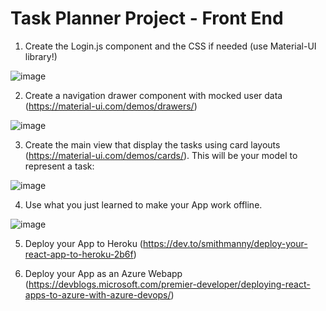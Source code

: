 # Task Planner Project - Front End


1. Create the Login.js component and the CSS if needed (use Material-UI library!)


![image](https://user-images.githubusercontent.com/48265107/109097914-48c38800-76ee-11eb-8a00-16abc96a2df1.png)


2. Create a navigation drawer component with mocked user data (https://material-ui.com/demos/drawers/)

![image](https://user-images.githubusercontent.com/48265107/109105528-1d479a00-76fc-11eb-9c14-29586f800d3d.png)

3. Create the main view that display the tasks using card layouts (https://material-ui.com/demos/cards/). This will be your model to represent a task:

![image](https://user-images.githubusercontent.com/48265107/109111813-95678d00-7707-11eb-8d74-a897849f12eb.png)

4. Use what you just learned to make your App work offline.

![image](https://user-images.githubusercontent.com/48265107/109112353-7ddcd400-7708-11eb-95f1-e116fef8efa4.png)

5. Deploy your App to Heroku (https://dev.to/smithmanny/deploy-your-react-app-to-heroku-2b6f)

6. Deploy your App as an Azure Webapp (https://devblogs.microsoft.com/premier-developer/deploying-react-apps-to-azure-with-azure-devops/)

